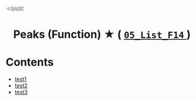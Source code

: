 <p align="left">
  <a href="../README.md">
    <img src="../../Z99-OTHERS/00-common/00-back.png" style="width:10%">
  </a>
</p>

<div align="center">
  <h1>
    Peaks (Function) ★ (
      <a href="https://drive.google.com/file/d/15UrBRnCHRKq6BIs2_4niUCqOj32_6v1c/view?usp=drive_link">
        <code>05_List_F14</code>
      </a>
    )
  </h1>
</div>

# Contents

-   [test1]()
-   [test2]()
-   [test3]()
